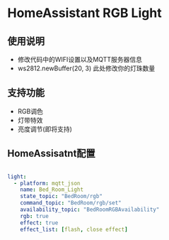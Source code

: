 # HomeAssistant RGB Light

## 使用说明

- 修改代码中的WIFI设置以及MQTT服务器信息
- ws2812.newBuffer(20, 3) 此处修改你的灯珠数量

## 支持功能

- RGB调色
- 灯带特效
- 亮度调节(即将支持)

## HomeAssisatnt配置

```yaml

light:
  - platform: mqtt_json
    name: Bed_Room_Light
    state_topic: "BedRoom/rgb"
    command_topic: "BedRoom/rgb/set"
    availability_topic: "BedRoomRGBAvailability"
    rgb: true
    effect: true
    effect_list: [flash, close effect]
```
